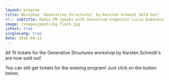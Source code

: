 ```yaml
---
layout: program
title: Workshop 'Generative Structures' by Karsten Schmidt Sold Out!
<!-- subtitle: Radio FM speaks with Sensorium organizer Lucia Dubacova -->
image: /images/posts/bg-flock.jpg
isPost: true
singleLang: true
date: 2016-04-12
---
```


<p class="intro">All 15 tickets for the Generative Structures workshop by Karsten Schmidt's are now sold out!</p>

You can still get tickets for the evening program! Just click on the button below.